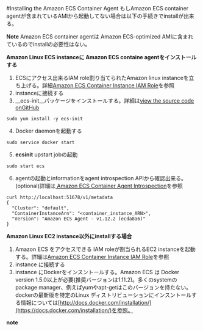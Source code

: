 #Installing the Amazon ECS Container Agent
もしAmazon ECS container agentが含まれているAMIから起動してない場合は以下の手続きでinstallが出来る。

**Note** Amazon ECS container agentは Amazon ECS-optimized AMIに含まれているのでinstallの必要性はない。

**Amazon Linux ECS instanceに Amazon ECS containe agentをインストールする**
1. ECSにアクセス出来るIAM role割り当てられたAmazon linux instanceを立ち上げる。詳細[Amazon ECS Container Instance IAM Role](http://docs.aws.amazon.com/AmazonECS/latest/developerguide/instance_IAM_role.html)を参照
2. instanceに接続する
3. __ecs-init__パッケージをインストールする。詳細は[view the source code onGitHub](https://github.com/aws/amazon-ecs-init)
```
sudo yum install -y ecs-init
```
4. Docker daemonを起動する
```
sudo service docker start
```
5. __ecsinit__ upstart jobの起動
```
sudo start ecs
```
6. agentの起動とinformationをagent introspection APIから確認出来る。(optional)詳細は[ Amazon ECS Container Agent Introspection](ecs-agent-introspection.md)を参照
```
curl http://localhost:51678/v1/metadata
{
  "Cluster": "default",
  "ContainerInstanceArn": "<container_instance_ARN>",
  "Version": "Amazon ECS Agent - v1.12.2 (ecda8a6)"
}
```

**Amazon Linux EC2 instance以外にinstallする場合**
1. Amazon ECS をアクセスできる IAM roleが割当られるEC2 instanceを起動する。詳細は[Amazon ECS Container Instance IAM Role](http://docs.aws.amazon.com/AmazonECS/latest/developerguide/instance_IAM_role.html)を参照
2. instance に接続する
3. instance にDockerをインスントールする。Amazon ECS は Docker version 1.5.0以上が必要(推奨バージョンは1.11.2)。多くのsystemのpackage manager、例えばyumやapt-getはこのバージョンを持たない。dockerの最新版を特定のLinux ディストリビューションにインスントールする情報については[http://docs.docker.com/installation/](https://docs.docker.com/installation/)を参照。

**note**
